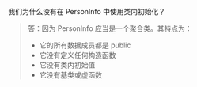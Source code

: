 我们为什么没有在 PersonInfo 中使用类内初始化？

> 答：因为 PersonInfo 应当是一个聚合类。其特点为：
>  
> * 它的所有数据成员都是 public
> * 它没有定义任何构造函数
> * 它没有类内初始值
> * 它没有基类或虚函数
